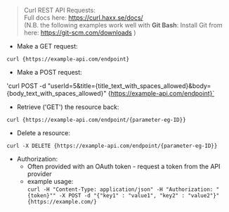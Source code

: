 > Curl REST API Requests: <br>
> Full docs here: https://curl.haxx.se/docs/ <br>
> (N.B. the following examples work well with **Git Bash**: Install Git from here: https://git-scm.com/downloads )

- Make a GET request:

`curl {https://example-api.com/endpoint}`

- Make a POST request:

'curl POST -d "userId=5&title={title_text_with_spaces_allowed}&body={body_text_with_spaces_allowed}" {https://example-api.com/endpoint}`

- Retrieve ('GET') the resource back:

`curl {https://example-api.com/endpoint/{parameter-eg-ID}}`

- Delete a resource:

`curl -X DELETE {https://example-api.com/endpoint/{parameter-eg-ID}}`

- Authorization:
  - Often provided with an OAuth token - request a token from the API provider
  - example usage: <br>
    `curl -H "Content-Type: application/json" -H "Authorization: "{token}"" -X POST -d "{"key1" : "value1", "key2" : "value2"}" {https://example.com/}`
